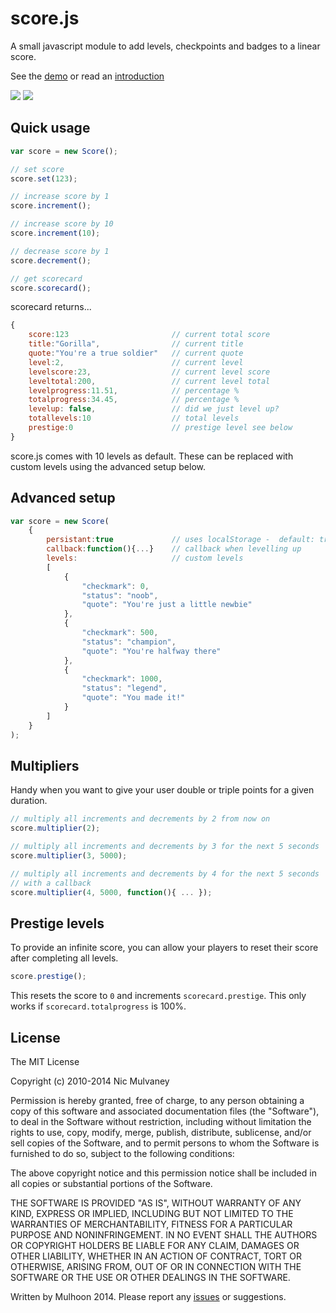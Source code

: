 # score.js

A small javascript module to add levels, checkpoints and badges to a linear score. 

See the [demo](http://mulhoon.github.io/score.js/) or read an [introduction](https://medium.com/@mulhoon/easy-gamification-in-javascript-with-levelup-js-8ff3b67e7706)

[<img src='http://img.shields.io/badge/Download-4.17kb-green.svg' />](https://raw.githubusercontent.com/mulhoon/score.js/master/lib/score.js)
[<img src='http://img.shields.io/badge/Download%20Minified-2.4kb-green.svg' />](https://raw.githubusercontent.com/mulhoon/score.js/master/lib/score.min.js)

## Quick usage
```javascript
var score = new Score();

// set score
score.set(123);

// increase score by 1
score.increment();

// increase score by 10
score.increment(10);

// decrease score by 1
score.decrement();

// get scorecard
score.scorecard();
```
scorecard returns...
```javascript
{
	score:123						// current total score
	title:"Gorilla",				// current title
	quote:"You're a true soldier"	// current quote
	level:2,						// current level
	levelscore:23,					// current level score
	leveltotal:200,					// current level total
	levelprogress:11.51, 			// percentage %
	totalprogress:34.45, 			// percentage %
	levelup: false,					// did we just level up?
	totallevels:10 					// total levels
	prestige:0 						// prestige level see below
}
```
score.js comes with 10 levels as default. These can be replaced with custom levels using the advanced setup below.

## Advanced setup


```javascript
var score = new Score(
	{
		persistant:true				// uses localStorage -  default: true
		callback:function(){...}	// callback when levelling up
		levels: 					// custom levels
		[							
			{
				"checkmark": 0,
				"status": "noob",
				"quote": "You're just a little newbie"
			}, 
			{
				"checkmark": 500,
				"status": "champion",
				"quote": "You're halfway there"
			}, 
			{
				"checkmark": 1000,
				"status": "legend",
				"quote": "You made it!"
			}
		]
	}
);
```

## Multipliers
Handy when you want to give your user double or triple points for a given duration.

```javascript
// multiply all increments and decrements by 2 from now on
score.multiplier(2);

// multiply all increments and decrements by 3 for the next 5 seconds
score.multiplier(3, 5000);

// multiply all increments and decrements by 4 for the next 5 seconds 
// with a callback
score.multiplier(4, 5000, function(){ ... });
```

## Prestige levels
To provide an infinite score, you can allow your players to reset their score after completing all levels. 

```javascript
score.prestige();
```
This resets the score to ```0``` and increments ```scorecard.prestige```. This only works if ```scorecard.totalprogress``` is 100%.

## License

The MIT License

Copyright (c) 2010-2014 Nic Mulvaney

Permission is hereby granted, free of charge, to any person obtaining a copy
of this software and associated documentation files (the "Software"), to deal
in the Software without restriction, including without limitation the rights
to use, copy, modify, merge, publish, distribute, sublicense, and/or sell
copies of the Software, and to permit persons to whom the Software is
furnished to do so, subject to the following conditions:

The above copyright notice and this permission notice shall be included in
all copies or substantial portions of the Software.

THE SOFTWARE IS PROVIDED "AS IS", WITHOUT WARRANTY OF ANY KIND, EXPRESS OR
IMPLIED, INCLUDING BUT NOT LIMITED TO THE WARRANTIES OF MERCHANTABILITY,
FITNESS FOR A PARTICULAR PURPOSE AND NONINFRINGEMENT. IN NO EVENT SHALL THE
AUTHORS OR COPYRIGHT HOLDERS BE LIABLE FOR ANY CLAIM, DAMAGES OR OTHER
LIABILITY, WHETHER IN AN ACTION OF CONTRACT, TORT OR OTHERWISE, ARISING FROM,
OUT OF OR IN CONNECTION WITH THE SOFTWARE OR THE USE OR OTHER DEALINGS IN
THE SOFTWARE.


Written by Mulhoon 2014.
Please report any [issues](https://github.com/mulhoon/score.js/issues) or suggestions.